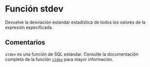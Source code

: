 ﻿---
SidebarGroup: "s"
Autogenerated: true
---

# Función  stdev

Devuelve la desviación estándar estadística de todos los valores de la expresión especificada.

## Comentarios 

`stdev` es una función de SQL estándar. Consulte la documentación completa de la función [`stdev`](https://learn.microsoft.com/es-es/sql/t-sql/functions/stdev-transact-sql) para mayor información.
